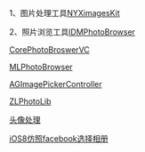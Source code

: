 
1、图片处理工具[NYXimagesKit](https://github.com/Nyx0uf/NYXImagesKit)

2、照片浏览工具[IDMPhotoBrowser](https://github.com/ideaismobile/IDMPhotoBrowser)
	
[CorePhotoBroswerVC](https://github.com/nsdictionary/CorePhotoBroswerVC)

[MLPhotoBrowser](https://github.com/MakeZL/MLPhotoBrowser)

[AGImagePickerController](https://github.com/SpringOx/AGImagePickerController)

[ZLPhotoLib](https://github.com/MakeZL/ZLPhotoLib)

[头像处理](https://github.com/windshg/VPImageCropper)

[iOS8仿照facebook选择相册](https://github.com/mikaoj/BSImagePicker)






